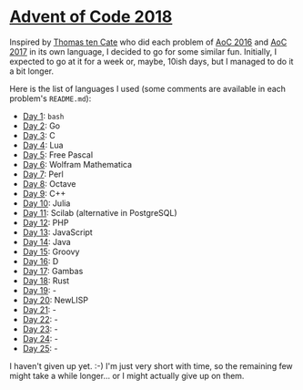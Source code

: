 # [Advent of Code 2018](https://adventofcode.com/2018)

Inspired by [Thomas ten Cate](https://github.com/ttencate/) who did each
problem of [AoC 2016](https://github.com/ttencate/aoc2016) and [AoC
2017](https://github.com/ttencate/aoc2017) in its own  language, I decided to
go for some similar fun. Initially, I expected to go at it for a week or,
maybe, 10ish days, but I managed to do it a bit longer.

Here is the list of languages I used (some comments are available in each
problem's `README.md`):

* [Day 1](day01/): `bash`
* [Day 2](day02/): Go
* [Day 3](day03/): C
* [Day 4](day04/): Lua
* [Day 5](day05/): Free Pascal
* [Day 6](day06/): Wolfram Mathematica
* [Day 7](day07/): Perl
* [Day 8](day08/): Octave
* [Day 9](day09/): C++
* [Day 10](day10/): Julia
* [Day 11](day11/): Scilab (alternative in PostgreSQL)
* [Day 12](day12/): PHP
* [Day 13](day13/): JavaScript
* [Day 14](day14/): Java
* [Day 15](day15/): Groovy
* [Day 16](day16/): D
* [Day 17](day17/): Gambas
* [Day 18](day18/): Rust
* [Day 19](day19/): -
* [Day 20](day20/): NewLISP
* [Day 21](day21/): -
* [Day 22](day22/): -
* [Day 23](day23/): -
* [Day 24](day24/): -
* [Day 25](day25/): -

I haven't given up yet. :-) I'm just very short with time, so the remaining few
might take a while longer... or I might actually give up on them.
